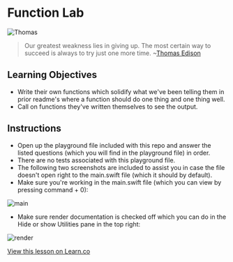 # Function Lab

![Thomas](http://i.imgur.com/4SByaY7.jpg?1)

> Our greatest weakness lies in giving up. The most certain way to succeed is always to try just one more time. ~[Thomas Edison](https://en.wikipedia.org/wiki/Thomas_Edison)

## Learning Objectives

* Write their own functions which solidify what we've been telling them in prior readme's where a function should do one thing and one thing well.
* Call on functions they've written themselves to see the output.


## Instructions

* Open up the playground file included with this repo and answer the listed questions (which you will find in the playground file) in order. 
* There are no tests associated with this playground file.
* The following two screenshots are included to assist you in case the file doesn't open right to the main.swift file (which it should by default).
* Make sure you're working in the main.swift file (which you can view by pressing command + 0):

![main](http://i.imgur.com/odAU8pd.png)
* Make sure render documentation is checked off which you can do in the Hide or show Utilities pane in the top right:

![render](http://i.imgur.com/vCIhFbZ.png)

<a href='https://learn.co/lessons/FunctionLab' data-visibility='hidden'>View this lesson on Learn.co</a>
